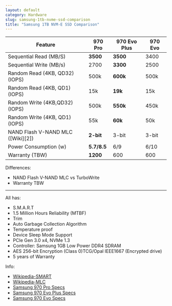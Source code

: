 ```yaml
---
layout: default
category: Hardware
slug: samsung-1tb-nvme-ssd-comparison
title: "Samsung 1TB NVM-E SSD Comparison"
---
```


| Feature | 970 Pro | 970 Evo Plus | 970 Evo |
| - | - | - | - |
| Sequential Read (MB/S) | **3500** | **3500** | 3400 |
| Sequential Write (MB/s) | 2700 | **3300** | 2500 |
| Random Read (4KB, QD32) (IOPS) | 500k | **600k** | 500k |
| Random Read (4KB, QD1) (IOPS) | 15k |  **19k** | 15k |
| Random Write (4KB,QD32) (IOPS) | 500k | **550k** | 450k |
| Random Write (4KB, QD1) (IOPS) | 55k | **60k** | 50k |
| NAND Flash V-NAND MLC ([Wiki][2]) | **2-bit** | 3-bit | 3-bit |
| Power Consumption (w) | **5.7/8.5** | 6/9 | 6/10 |
| Warranty (TBW) | **1200** | 600 | 600 |

Differences:
- NAND Flash V-NAND MLC vs TurboWrite
- Warranty TBW

<hr>

All has:

- S.M.A.R.T
- 1.5 Million Hours Reliability (MTBF)
- Trim
- Auto Garbage Collection Algorithm
- Temperature proof
- Device Sleep Mode Support
- PCIe Gen 3.0 x4, NVMe 1.3
- Controller: Samsung 1GB Low Power DDR4 SDRAM
- AES 256-bit Encryption (Class 0)TCG/Opal IEEE1667 (Encrypted drive)
- 5 years of Warranty

Info: 
- [Wikipedia-SMART](https://en.wikipedia.org/wiki/S.M.A.R.T.)
- [Wikipedia-MLC](https://en.wikipedia.org/wiki/Multi-level_cell)
- [Samsung 970 Pro Specs](https://www.samsung.com/us/computing/memory-storage/solid-state-drives/ssd-970-pro-nvme-m2-1tb-mz-v7p1t0bw/#specs)
- [Samsung 970 Evo Plus Specs](https://www.samsung.com/us/computing/memory-storage/solid-state-drives/ssd-970-evo-plus-nvme-m-2-1-tb-mz-v7s1t0b-am/#specs)
- [Samsung 970 Evo Specs](https://www.samsung.com/us/computing/memory-storage/solid-state-drives/ssd-970-evo-nvme-m-2-1tb-mz-v7e1t0bw/#specs)
